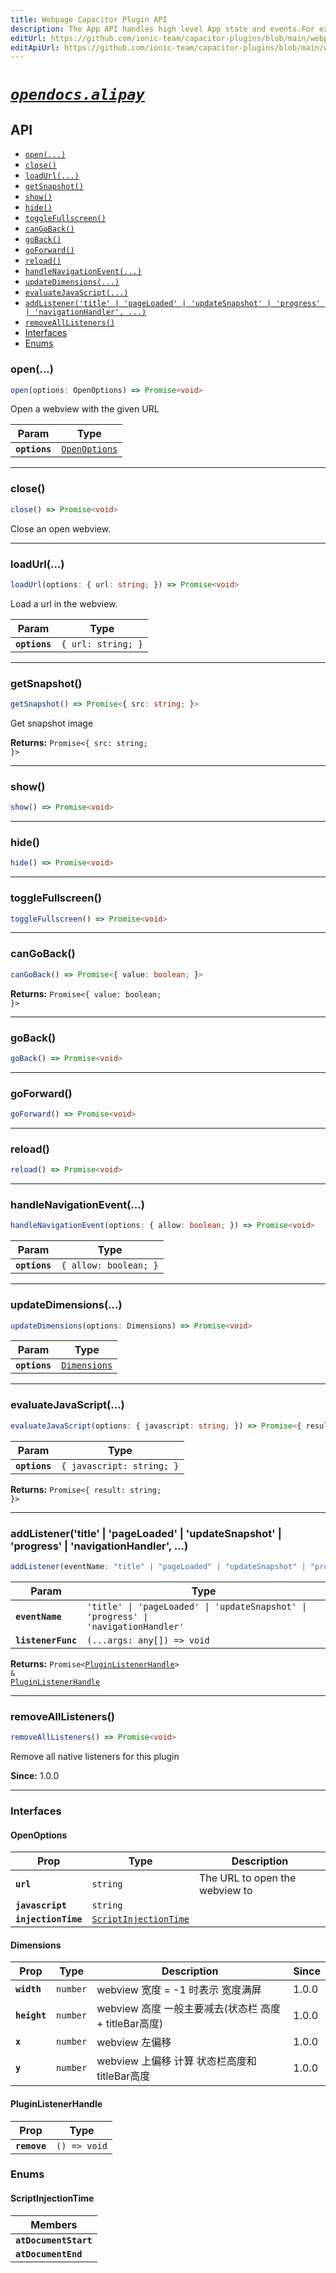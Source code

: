 ```yaml
---
title: Webpage Capacitor Plugin API
description: The App API handles high level App state and events.For example, this API emits events when the app enters and leaves the foreground, handles deeplinks, opens other apps, and manages persisted plugin state.
editUrl: https://github.com/ionic-team/capacitor-plugins/blob/main/webpage/README.md
editApiUrl: https://github.com/ionic-team/capacitor-plugins/blob/main/webpage/src/definitions.ts
---
```



# [*`opendocs.alipay`*](https://opendocs.alipay.com/open/54/104509)

## API

<docgen-index>

* [`open(...)`](#open)
* [`close()`](#close)
* [`loadUrl(...)`](#loadurl)
* [`getSnapshot()`](#getsnapshot)
* [`show()`](#show)
* [`hide()`](#hide)
* [`toggleFullscreen()`](#togglefullscreen)
* [`canGoBack()`](#cangoback)
* [`goBack()`](#goback)
* [`goForward()`](#goforward)
* [`reload()`](#reload)
* [`handleNavigationEvent(...)`](#handlenavigationevent)
* [`updateDimensions(...)`](#updatedimensions)
* [`evaluateJavaScript(...)`](#evaluatejavascript)
* [`addListener('title' | 'pageLoaded' | 'updateSnapshot' | 'progress' | 'navigationHandler', ...)`](#addlistenertitle--pageloaded--updatesnapshot--progress--navigationhandler-)
* [`removeAllListeners()`](#removealllisteners)
* [Interfaces](#interfaces)
* [Enums](#enums)

</docgen-index>

<docgen-api>
<!--Update the source file JSDoc comments and rerun docgen to update the docs below-->

### open(...)

```typescript
open(options: OpenOptions) => Promise<void>
```

Open a webview with the given URL

| Param         | Type                                                |
| ------------- | --------------------------------------------------- |
| **`options`** | <code><a href="#openoptions">OpenOptions</a></code> |

--------------------


### close()

```typescript
close() => Promise<void>
```

Close an open webview.

--------------------


### loadUrl(...)

```typescript
loadUrl(options: { url: string; }) => Promise<void>
```

Load a url in the webview.

| Param         | Type                          |
| ------------- | ----------------------------- |
| **`options`** | <code>{ url: string; }</code> |

--------------------


### getSnapshot()

```typescript
getSnapshot() => Promise<{ src: string; }>
```

Get snapshot image

**Returns:** <code>Promise&lt;{ src: string; }&gt;</code>

--------------------


### show()

```typescript
show() => Promise<void>
```

--------------------


### hide()

```typescript
hide() => Promise<void>
```

--------------------


### toggleFullscreen()

```typescript
toggleFullscreen() => Promise<void>
```

--------------------


### canGoBack()

```typescript
canGoBack() => Promise<{ value: boolean; }>
```

**Returns:** <code>Promise&lt;{ value: boolean; }&gt;</code>

--------------------


### goBack()

```typescript
goBack() => Promise<void>
```

--------------------


### goForward()

```typescript
goForward() => Promise<void>
```

--------------------


### reload()

```typescript
reload() => Promise<void>
```

--------------------


### handleNavigationEvent(...)

```typescript
handleNavigationEvent(options: { allow: boolean; }) => Promise<void>
```

| Param         | Type                             |
| ------------- | -------------------------------- |
| **`options`** | <code>{ allow: boolean; }</code> |

--------------------


### updateDimensions(...)

```typescript
updateDimensions(options: Dimensions) => Promise<void>
```

| Param         | Type                                              |
| ------------- | ------------------------------------------------- |
| **`options`** | <code><a href="#dimensions">Dimensions</a></code> |

--------------------


### evaluateJavaScript(...)

```typescript
evaluateJavaScript(options: { javascript: string; }) => Promise<{ result: string; }>
```

| Param         | Type                                 |
| ------------- | ------------------------------------ |
| **`options`** | <code>{ javascript: string; }</code> |

**Returns:** <code>Promise&lt;{ result: string; }&gt;</code>

--------------------


### addListener('title' | 'pageLoaded' | 'updateSnapshot' | 'progress' | 'navigationHandler', ...)

```typescript
addListener(eventName: "title" | "pageLoaded" | "updateSnapshot" | "progress" | "navigationHandler", listenerFunc: (...args: any[]) => void) => Promise<PluginListenerHandle> & PluginListenerHandle
```

| Param              | Type                                                                                          |
| ------------------ | --------------------------------------------------------------------------------------------- |
| **`eventName`**    | <code>'title' \| 'pageLoaded' \| 'updateSnapshot' \| 'progress' \| 'navigationHandler'</code> |
| **`listenerFunc`** | <code>(...args: any[]) =&gt; void</code>                                                      |

**Returns:** <code>Promise&lt;<a href="#pluginlistenerhandle">PluginListenerHandle</a>&gt; & <a href="#pluginlistenerhandle">PluginListenerHandle</a></code>

--------------------


### removeAllListeners()

```typescript
removeAllListeners() => Promise<void>
```

Remove all native listeners for this plugin

**Since:** 1.0.0

--------------------


### Interfaces


#### OpenOptions

| Prop                | Type                                                                | Description                    |
| ------------------- | ------------------------------------------------------------------- | ------------------------------ |
| **`url`**           | <code>string</code>                                                 | The URL to open the webview to |
| **`javascript`**    | <code>string</code>                                                 |                                |
| **`injectionTime`** | <code><a href="#scriptinjectiontime">ScriptInjectionTime</a></code> |                                |


#### Dimensions

| Prop         | Type                | Description                            | Since |
| ------------ | ------------------- | -------------------------------------- | ----- |
| **`width`**  | <code>number</code> | webview 宽度 = -1 时表示 宽度满屏               | 1.0.0 |
| **`height`** | <code>number</code> | webview 高度 一般主要减去(状态栏 高度 + titleBar高度) | 1.0.0 |
| **`x`**      | <code>number</code> | webview 左偏移                            | 1.0.0 |
| **`y`**      | <code>number</code> | webview 上偏移 计算 状态栏高度和titleBar高度        | 1.0.0 |


#### PluginListenerHandle

| Prop         | Type                       |
| ------------ | -------------------------- |
| **`remove`** | <code>() =&gt; void</code> |


### Enums


#### ScriptInjectionTime

| Members               |
| --------------------- |
| **`atDocumentStart`** |
| **`atDocumentEnd`**   |

</docgen-api>